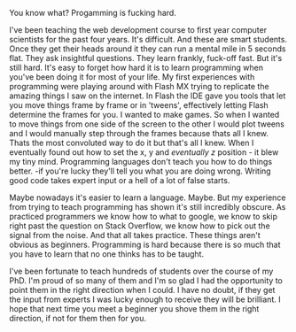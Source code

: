 You know what? Progamming is fucking hard.

I've been teaching the web development course to first year computer scientists for the past four years. It's difficult. And these are smart students. Once they get their heads around it they can run a mental mile in 5 seconds flat. They ask insightful questions. They learn frankly, fuck-off fast. But it's still hard. It's easy to forget how hard it is to learn programming when you've been doing it for most of your life. My first experiences with programming were playing around with Flash MX trying to replicate the amazing things I saw on the internet. In Flash the IDE gave you tools that let you move things frame by frame or in 'tweens', effectively letting Flash determine the frames for you. I wanted to make games. So when I wanted to move things from one side of the screen to the other I would plot tweens and I would manually step through the frames because thats all I knew. Thats the most convoluted way to do it but that's all I knew. When I eventually found out how to set the x, y and *eventually z* position - it blew my tiny mind. Programming languages don't teach you how to do things better. -if you're lucky they'll tell you what you are doing wrong. Writing good code takes expert input or a hell of a lot of false starts. 

Maybe nowadays it's easier to learn a language. Maybe. But my experience from trying to teach programming has shown it's still incredibly obscure. As practiced programmers we know how to what to google, we know to skip right past the question on Stack Overflow, we know how to pick out the signal from the noise. And that all takes practice. These things aren't obvious as beginners. Programming is hard because there is so much that you have to learn that no one thinks has to be taught.

I've been fortunate to teach hundreds of students over the course of my PhD. I'm proud of so many of them and I'm so glad I had the opportunity to point them in the right direction when I could. I have no doubt, if they get the input from experts I was lucky enough to receive they will be brilliant. I hope that next time you meet a beginner you shove them in the right direction, if not for them then for you.